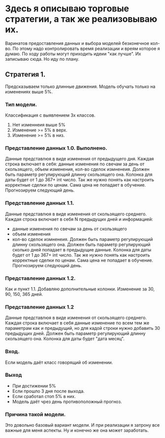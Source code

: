 # Здесь я описываю торговые стратегии, а так же реализовываю их.
Варинатов предоставления данных и выбора моделей безконечное кол-во. По этому надо контролировать время реализации и вреям которое я думаю. 
По ходу работы могут приходить идеии "как лучше". Их записываю сюда. Но иду по плану. 


## Стратегия 1.
Предсказываем только длинные движения.  Модель обучать только на изменениях выше 5%. 
### Тип модели.
Классификация с выявлением 3х классов.
1) Нет изменнеия выше 5%
2) Изменение >= 5% в верх.
3) Изменение >= 5% в низ.

### Представление данных 1.0. Выполнено.
Данные представлюя в виде изменения от предыдущего дня. 
Каждая строка включает в себя: данные изменения по свечам за день от скользящего, объем изменения, кол-во сделок измненеия.
Должен быть параметр регулирующий длинну скользящего она.
Колонка для даты будет от 1 до 367+ int число. 
Так же нужно понять как настроить корректные сделки по ценам. Сама цена не попадает в обучение. 
Прогнозируем следующий день.

### Представление данных 1.1.
Данные представлюя в виде изменения от скользящего среднего. 
Каждая строка включает в себя N предыдущих дней и информацией: 
- данные изменения по свечам за день от скользящего
- объем изменения
- кол-во сделок измненеия.
Должен быть параметр регулирующий длинну скользящего она.
Должен быть параметр регулирующий сколько дней попадает в предыдущие данные.
Колонка для даты будет от 1 до 367+ int число. 
Так же нужно понять как настроить корректные сделки по ценам. Сама цена не попадает в обучение. 
Прогнозируем следующий день.

### Представление данных 1.2.
Как и пункт 1.1. Добавляю дополнительные колонки. 
Изменение за 30, 90, 150, 365 дней.

### Представление данных 1.2
Данные представлюя в виде изменения от скользящего среднего. 
Каждая строка включает в себя данные изменение по всем тем же параметрам как и предыдущий, но для кадой строки нужно добавить 30 предыдущих дней. 
Должен быть параметр регулирующий длинну скользящего она.
Колонка для даты будет "дата месяц". 


### Вход.
Если модель даёт класс говорящий об изменении.


### Выход
- При достижении 5%
- Если прошло 3 дня после выхода.
- Если сработал стоп 5% в них.
- Модель даёт чрез день противоположный прогноз. 

### Причина такой модели.
Это довольно базовый вариант модели. 
И при реализации я затрону все важные для меня аспекты. 
Ну и конечно же она может заработать. 


